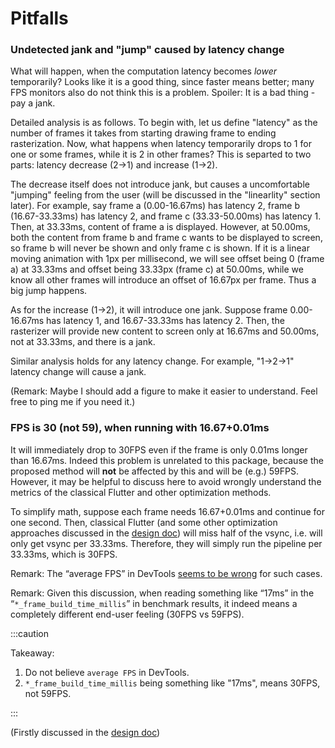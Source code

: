 # Pitfalls

### Undetected jank and "jump" caused by latency change

What will happen, when the computation latency becomes *lower* temporarily? Looks like it is a good thing, since faster means better; many FPS monitors also do not think this is a problem. Spoiler: It is a bad thing - pay a jank.

Detailed analysis is as follows. To begin with, let us define "latency" as the number of frames it takes from starting drawing frame to ending rasterization. Now, what happens when latency temporarily drops to 1 for one or some frames, while it is 2 in other frames? This is separted to two parts: latency decrease (2->1) and increase (1->2).

The decrease itself does not introduce jank, but causes a uncomfortable "jumping" feeling from the user (will be discussed in the "linearlity" section later). For example, say frame a (0.00-16.67ms) has latency 2, frame b (16.67-33.33ms) has latency 2, and frame c (33.33-50.00ms) has latency 1. Then, at  33.33ms, content of frame a is displayed. However, at 50.00ms, both the content from frame b and frame c wants to be displayed to screen, so frame b will never be shown and only frame c is shown. If it is a linear moving animation with 1px per millisecond, we will see offset being 0 (frame a) at 33.33ms and offset being 33.33px (frame c) at 50.00ms, while we know all other frames will introduce an offset of 16.67px per frame. Thus a big jump happens.

As for the increase (1->2), it will introduce one jank. Suppose frame 0.00-16.67ms has latency 1, and 16.67-33.33ms has latency 2. Then, the rasterizer will provide new content to screen only at 16.67ms and 50.00ms, not at 33.33ms, and there is a jank.

Similar analysis holds for any latency change. For example, "1->2->1" latency change will cause a jank.

(Remark: Maybe I should add a figure to make it easier to understand. Feel free to ping me if you need it.)

### FPS is 30 (not 59), when running with 16.67+0.01ms

It will immediately drop to 30FPS even if the frame is only 0.01ms longer than 16.67ms. Indeed this problem is unrelated to this package, because the proposed method will **not** be affected by this and will be (e.g.) 59FPS. However, it may be helpful to discuss here to avoid wrongly understand the metrics of the classical Flutter and other optimization methods.

To simplify math, suppose each frame needs 16.67+0.01ms and continue for one second. Then, classical Flutter (and some other optimization approaches discussed in the [design doc](https://docs.google.com/document/d/1FuNcBvAPghUyjeqQCOYxSt6lGDAQ1YxsNlOvrUx0Gko/edit#heading=h.enm17io2vqom)) will miss half of the vsync, i.e. will only get vsync per 33.33ms. Therefore, they will simply run the pipeline per 33.33ms, which is 30FPS.

Remark: The “average FPS” in DevTools [seems to be wrong](https://github.com/flutter/devtools/issues/4522) for such cases.

Remark: Given this discussion, when reading something like “17ms” in the “`*_frame_build_time_millis`” in benchmark results, it indeed means a completely different end-user feeling (30FPS vs 59FPS).

:::caution

Takeaway:

1. Do not believe `average FPS` in DevTools.
2. `*_frame_build_time_millis` being something like "17ms", means 30FPS, not 59FPS.

:::

(Firstly discussed in the [design doc](https://docs.google.com/document/d/1FuNcBvAPghUyjeqQCOYxSt6lGDAQ1YxsNlOvrUx0Gko/edit#heading=h.enm17io2vqom))
